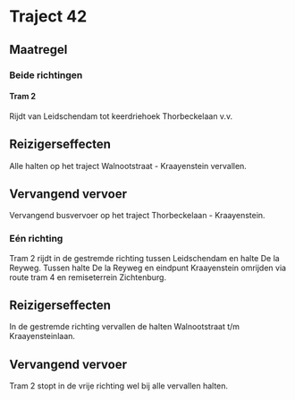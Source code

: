 # Traject 42
## Maatregel
### Beide richtingen

#### Tram 2
Rijdt van Leidschendam tot keerdriehoek Thorbeckelaan v.v.

## Reizigerseffecten
Alle halten op het traject Walnootstraat - Kraayenstein vervallen.

## Vervangend vervoer
Vervangend busvervoer op het traject Thorbeckelaan - Kraayenstein.


### Eén richting
Tram 2 rijdt in de gestremde richting tussen Leidschendam en halte De la Reyweg. Tussen halte De la Reyweg en eindpunt Kraayenstein omrijden via route tram 4 en remiseterrein Zichtenburg.

## Reizigerseffecten
In de gestremde richting vervallen de halten Walnootstraat t/m Kraayensteinlaan.

## Vervangend vervoer
Tram 2 stopt in de vrije richting wel bij alle vervallen halten.
